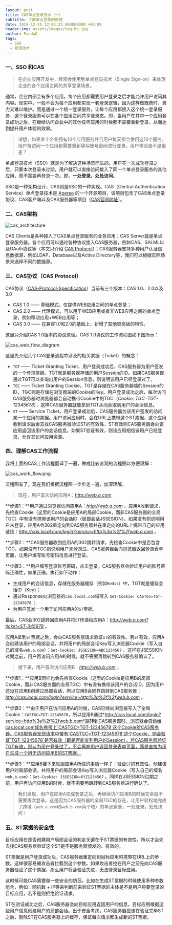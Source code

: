 ```yaml
---
layout: post
title: CAS单点登录技术（一）
subtitle: 了解单点登录的原理
date: 2019-12-15 12:03:23.000000000 +08:00
header-img: assets/images/tag-bg.jpg
author: PandaQ
tags: 
  - SSO
  - 登录技术
---
```


### 一、SSO 和CAS

>在企业应用开发中，经常会使用到单点登录技术（Single Sign-on）来处理企业的各个应用之间的共享登录场景。

通常，企业内部会有多个应用，每个应用都需要用户登录之后才能允许用户访问其内容。现实中，一般不会为每个应用都实现一套登录逻辑，因为这样做既费时、费力又难以维护。而是通过一个统一登录服务，让每个应用都接入这个统一登录服务，这个登录服务可以在各个应用之间共享登录态。即，当用户在其中一个应用登录成功之后，在继续访问企业中的其他任何应用的时候都不需要重新登录，从而达到提升用户体验的效果。

>试想，如果某个企业拥有10个应用服务并且用户每天都会使用这10个服务，用户每访问一个应用都需要重新填写账号密码进行登录，用户体验是不是很差？

单点登录技术（SSO）就是为了解决这种场景而生的。用户在一次成功登录之后，只要本次登录未过期，用户就可以直接访问接入了同一个单点登录服务的其他应用，而不需要再登录一次。即，**一处登录，处处访问**。

SSO是一种架构设计，CAS则是SSO的一种实现。CAS（Central Authentication Service）单点登录技术是 [Apereo](https://www.apereo.org) 的一个开源项目，该项目包含了CAS单点登录协议、CAS客户端以及CAS服务器等项目（[CAS官网地址](https://www.apereo.org/projects/cas)）。

### 二、CAS架构

![cas_architecture](/assets/images/2019-12/cas_architecture.png)

CAS Clients是各种接入了CAS单点登录服务的业务应用；CAS Server就是单点登录服务器。各个应用可以通过各种协议接入CAS服务器，例如CAS、SALML以及OAuth协议等（本文只介绍 [CAS Protocol](https://apereo.github.io/cas/6.1.x/protocol/CAS-Protocol.html)）；CAS服务器支持多种用户认证信息数据源，例如LDAP、Database以及Active Directory等，我们可以根据实际场景来选择不同的数据源。

### 三、CAS协议（CAS Protocol）

CAS协议（[CAS-Protocol-Specification](https://apereo.github.io/cas/6.1.x/protocol/CAS-Protocol-Specification.html)）当前有三个版本：CAS 1.0、2.0以及3.0

- CAS 1.0 —— 基础模式，仅提供WEB应用之间的单点登录；
- CAS 2.0 —— 代理模式，可以用于WEB应用或者非WEB应用之间的单点登录，例如移动应用+WEB应用等；
- CAS 3.0 —— 在兼容1.0和2.0的基础上，新增了其他更高级的特性。

这里只介绍CAS 1.0版本的协议原理。CAS 1.0协议的工作流程图如下图所示：

![cas_web_flow_diagram](/assets/images/2019-12/cas_web_flow_diagram.png)

这里先介绍几个CAS登录流程中涉及的相关票据（Ticket）的概念：

- `TGT` —— Ticket Granting Ticket，用户登录成功后，CAS服务器为用户签发的一个登录票据。TGT就是服务器存储的用户Session的ID。如果CAS服务器通过TGT可以查询出用户的Session信息，则说明该用户已经登录过了。
- `TGC` —— Ticket Granting Cookie，TGT是存储在CAS服务器端的Session的ID，TGC则是存储在浏览器端的Cookie的Key。用户登录成功之后，每次访问CAS服务器时浏览器都会自动携带Cookie中的TGC（*Cookie: TGC=TGT-12345678*），这样CAS服务器就能拿到TGT从而获取到用户的会话信息。
- `ST` —— Service Ticket，用户登录成功后，CAS服务器为该用户签发的访问某一个应用的票据。用户访问应用时，会在URL上携带这个ST票据，这个应用收到请求后会去找CAS服务器验证ST的有效性，ST有效则CAS服务器会向该应用返回该用户的会话信息。如果ST验证有效，则该应用相信该用户已经登录，允许其访问应用资源。

### 四、理解CAS工作流程

我将上面的CAS工作流程翻译了一遍，做成比较直观的流程图以方便理解：

![cas_work_flow.png](/assets/images/2019-12/cas_work_flow.png)

流程图有了，现在我们根据流程图一步步走一遍，加深理解。

>现在，用户首次访问应用A：*http://web.a.com*

**步骤1：**用户通过浏览器访问应用A：*http://web.a.com* 。应用A收到请求，先检查Cookie（这里的Cookie是应用A的局部Cookie，而非CAS服务器的全局TGC）中有没有携带该用户的会话ID（局部会话JSSESION）。如果没有则说明用户未登录，应用A会302重定向到CAS服务器并在重定向的URL上携带自己的应用链接：*http://cas.local.com/login?service=http%3a%2f%2fweb.a.com* 。

**步骤2：**CAS服务器收到应用A的302跳转请求，先检查Cookie中是否包含TGC。如果没有TGC则说明用户未登录过，CAS服务器会向浏览器返回登录表单页面，让用户填写账号密码信息进行登录。

**步骤3：**用户填写登录账号密码，点击登录。CAS服务器会验证用户的账号密码正确性，如果正确，执行如下动作：

- 生成用户的会话信息，存储在服务器缓存（例如`Redis`）中，TGT就是缓存会话ID（Key）；
- 通过Response向浏览器的`cas.local.com`域写入 `Set-Cookie: CASTGC=TGT-12345678` ；
- 为用户签发一个用于访问应用A的`ST`票据。

最后，CAS会302跳转回应用A并将`ST`传递给应用A：*http://web.a.com?ticket=ST-345678* 。

应用A拿到`ST`票据之后，会向CAS服务器请求验证`ST`的有效性。若`ST`有效，应用A会创建该用户的局部会话，并将用户的局部会话Key写入浏览器Cookie（写入自己的域名`web.a.com`）：`Set-Cookie: JSSESION=ABC1234567` 。这样在JSESSION过期之前，用户再访问应用A的时候，就不需要再跳转到CAS服务器确认了。

>接下来，用户首次访问应用B：*http://web.b.com* 。

**步骤1：**应用B同样也会先检查Cookie（这里的Cookie是应用B的局部Cookie，而非CAS服务器的全局TGC）中有没有携带该用户的会话ID。因为用户还没在应用B创建过局部会话，所以应用B会同样跳转到CAS服务器：*http://cas.local.com/login?service=http%3a%2f%2fweb.b.com* 。

**步骤2：**由于用户在访问应用A的时候，CAS已经向浏览器写入了全局Cookie：`CASTGC=TGT-12345678`，所以应用B通过*http://cas.local.com/login?service=http%3a%2f%2fweb.b.com*跳转到CAS服务器时，浏览器会自动给cas.local.com域名携带上`CASTGC=TGT-12345678`这个Cookie给CAS服务器。CAS服务器发现请求中带有`CASTGC=TGT-12345678`这个Cookie，则会验证`TGT-12345678`是否有效（即是否能查到用户的Session），若CAS服务器验证TGT有效，则认为用户登录过了，不会再向用户返回登录表单页面，而是直接为用户生成一个用于访问应用B的ST票据。

**步骤3：**应用B接下来就跟应用A所做的事情一样了：验证`ST`的有效性，创建该用户的局部会话，并将用户的局部会话Key写入浏览器Cookie（写入自己的域名`web.b.com`）：`Set-Cookie: JSSESION=XYZ1234567` 。同样在JSESSION过期之前，用户再访问应用B的时候，就不需要再跳转到CAS服务器进行确认了。

>我们发现，用户在应用A完成登录之后，再继续访问应用B的时候完全就不需要再次登录。这是因为CAS服务器的全局TGC的存在，让用户轻松地完成了跨域（`web.a.com`和`web.b.com`两个域）的单点登录，一处登录，处处访问！

### 五、ST票据的安全性

目标应用在是否创建用户局部会话的判定关键在于ST票据的有效性。所以才会先去找CAS服务器验证这个ST是不是服务器颁发的、有效的。

ST票据是用户登录成功后，CAS服务器重定向到目标应用时携带在URL上的参数。这样很容易被攻击者拦截到这个参数。如果攻击者抢在用户之前先向CAS服务器验证了这个票据，那么用户将会验证失败，无法登录目标应用。

这时候可能CAS需要做一些安全的防范，比如在生成ST票据的时候使用多种参数组合，例如：随机数 + IP等来判断前来验证ST票据的主体是不是用户将要登录的目标应用，若不是则拒绝验证请求。

ST在验证成功之后，CAS服务器会向目标应用返回用户的信息，目标应用根据这些用户信息创建用户的局部会话。出于安全考虑，CAS服务器应该在验证完毕ST之后，删除ST在CAS服务器上的缓存，保证每次请求都生成新的ST票据。

